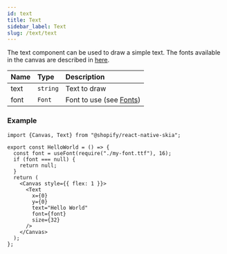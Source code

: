 ```yaml
---
id: text
title: Text
sidebar_label: Text
slug: /text/text
---
```


The text component can be used to draw a simple text.
The fonts available in the canvas are described in [here](/docs/text/fonts).

| Name        | Type       |  Description                                                  |
|:------------|:-----------|:--------------------------------------------------------------|
| text        | `string`   | Text to draw                                                  |
| font        | `Font`     | Font to use (see [Fonts](/docs/text/fonts))                   |

### Example

```tsx twoslash
import {Canvas, Text} from "@shopify/react-native-skia";

export const HelloWorld = () => {
  const font = useFont(require("./my-font.ttf"), 16);
  if (font === null) {
    return null;
  }
  return (
    <Canvas style={{ flex: 1 }}>
      <Text
        x={0}
        y={0}
        text="Hello World"
        font={font}
        size={32}
      />
    </Canvas>
  );
};
```

